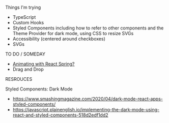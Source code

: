 Things I'm trying

- TypeScript
- Custom Hooks
- Styled Components including how to refer to other components and the Theme Provider for dark mode, using CSS to resize SVGs
- Accessibility (centered around checkboxes)
- SVGs

TO DO / SOMEDAY

- [Animating with React Spring?](https://dev.to/tomdohnal/custom-checkbox-in-react-animated-and-accessible-3jk9)
- Drag and Drop

RESROUCES

Styled Components: Dark Mode

- https://www.smashingmagazine.com/2020/04/dark-mode-react-apps-styled-components/
- https://javascript.plainenglish.io/implementing-the-dark-mode-using-react-and-styled-components-518d2edf1dd2
